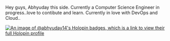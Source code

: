Hey guys, Abhyuday this side. Currently a Computer Science Engineer in progress..love to contibute and learn. Currently in love with DevOps and Cloud..





[![An image of @abhyuday14's Holopin badges, which is a link to view their full Holopin profile](https://holopin.me/abhyuday14)](https://holopin.io/@abhyuday14)
